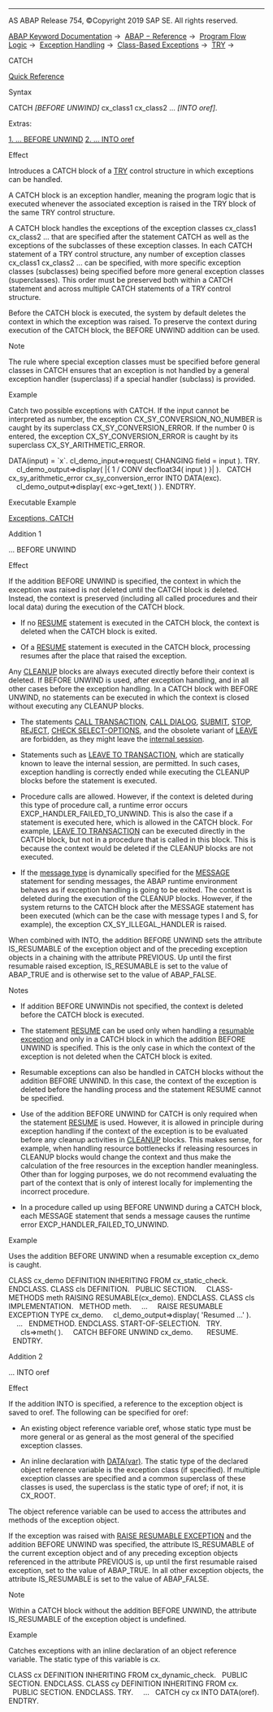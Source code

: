   

* * *

AS ABAP Release 754, ©Copyright 2019 SAP SE. All rights reserved.

[ABAP Keyword Documentation](javascript:call_link\('abenabap.htm'\)) →  [ABAP − Reference](javascript:call_link\('abenabap_reference.htm'\)) →  [Program Flow Logic](javascript:call_link\('abenabap_flow_logic.htm'\)) →  [Exception Handling](javascript:call_link\('abenabap_exceptions.htm'\)) →  [Class-Based Exceptions](javascript:call_link\('abenexceptions.htm'\)) →  [TRY](javascript:call_link\('abaptry.htm'\)) → 

CATCH

[Quick Reference](javascript:call_link\('abaptry_shortref.htm'\))

Syntax

CATCH *\[*BEFORE UNWIND*\]* cx\_class1 cx\_class2 ... *\[*INTO oref*\]*.

Extras:

[1\. ... BEFORE UNWIND](#!ABAP_ADDITION_1@1@)
[2\. ... INTO oref](#!ABAP_ADDITION_2@2@)

Effect

Introduces a CATCH block of a [TRY](javascript:call_link\('abaptry.htm'\)) control structure in which exceptions can be handled.

A CATCH block is an exception handler, meaning the program logic that is executed whenever the associated exception is raised in the TRY block of the same TRY control structure.

A CATCH block handles the exceptions of the exception classes cx\_class1 cx\_class2 ... that are specified after the statement CATCH as well as the exceptions of the subclasses of these exception classes. In each CATCH statement of a TRY control structure, any number of exception classes cx\_class1 cx\_class2 ... can be specified, with more specific exception classes (subclasses) being specified before more general exception classes (superclasses). This order must be preserved both within a CATCH statement and across multiple CATCH statements of a TRY control structure.

Before the CATCH block is executed, the system by default deletes the context in which the exception was raised. To preserve the context during execution of the CATCH block, the BEFORE UNWIND addition can be used.

Note

The rule where special exception classes must be specified before general classes in CATCH ensures that an exception is not handled by a general exception handler (superclass) if a special handler (subclass) is provided.

Example

Catch two possible exceptions with CATCH. If the input cannot be interpreted as number, the exception CX\_SY\_CONVERSION\_NO\_NUMBER is caught by its superclass CX\_SY\_CONVERSION\_ERROR. If the number 0 is entered, the exception CX\_SY\_CONVERSION\_ERROR is caught by its superclass CX\_SY\_ARITHMETIC\_ERROR.

DATA(input) = \`x\`.
cl\_demo\_input=>request( CHANGING field = input ).
TRY.
    cl\_demo\_output=>display( |{ 1 / CONV decfloat34( input ) }| ).
  CATCH cx\_sy\_arithmetic\_error cx\_sy\_conversion\_error INTO DATA(exc).
    cl\_demo\_output=>display( exc->get\_text( ) ).
ENDTRY.

Executable Example

[Exceptions, CATCH](javascript:call_link\('abencatch_exception_abexa.htm'\))

Addition 1

... BEFORE UNWIND

Effect

If the addition BEFORE UNWIND is specified, the context in which the exception was raised is not deleted until the CATCH block is deleted. Instead, the context is preserved (including all called procedures and their local data) during the execution of the CATCH block.

-   If no [RESUME](javascript:call_link\('abapresume.htm'\)) statement is executed in the CATCH block, the context is deleted when the CATCH block is exited.
    
-   Of a [RESUME](javascript:call_link\('abapresume.htm'\)) statement is executed in the CATCH block, processing resumes after the place that raised the exception.
    

Any [CLEANUP](javascript:call_link\('abapcleanup.htm'\)) blocks are always executed directly before their context is deleted. If BEFORE UNWIND is used, after exception handling, and in all other cases before the exception handling. In a CATCH block with BEFORE UNWIND, no statements can be executed in which the context is closed without executing any CLEANUP blocks.

-   The statements [CALL TRANSACTION](javascript:call_link\('abapcall_transaction.htm'\)), [CALL DIALOG](javascript:call_link\('abapcall_dialog.htm'\)), [SUBMIT](javascript:call_link\('abapcall_transaction.htm'\)), [STOP](javascript:call_link\('abapstop.htm'\)), [REJECT](javascript:call_link\('abapreject.htm'\)), [CHECK SELECT-OPTIONS](javascript:call_link\('abapcheck_select-options.htm'\)), and the obsolete variant of [LEAVE](javascript:call_link\('abapleave-.htm'\)) are forbidden, as they might leave the [internal session](javascript:call_link\('abeninternal_session_glosry.htm'\) "Glossary Entry").
    
-   Statements such as [LEAVE TO TRANSACTION](javascript:call_link\('abapleave_to_transaction.htm'\)), which are statically known to leave the internal session, are permitted. In such cases, exception handling is correctly ended while executing the CLEANUP blocks before the statement is executed.
    
-   Procedure calls are allowed. However, if the context is deleted during this type of procedure call, a runtime error occurs EXCP\_HANDLER\_FAILED\_TO\_UNWIND. This is also the case if a statement is executed here, which is allowed in the CATCH block. For example, [LEAVE TO TRANSACTION](javascript:call_link\('abapleave_to_transaction.htm'\)) can be executed directly in the CATCH block, but not in a procedure that is called in this block. This is because the context would be deleted if the CLEANUP blocks are not executed.
    
-   If the [message type](javascript:call_link\('abenmessage_type_glosry.htm'\) "Glossary Entry") is dynamically specified for the [MESSAGE](javascript:call_link\('abapmessage.htm'\)) statement for sending messages, the ABAP runtime environment behaves as if exception handling is going to be exited. The context is deleted during the execution of the CLEANUP blocks. However, if the system returns to the CATCH block after the MESSAGE statement has been executed (which can be the case with message types I and S, for example), the exception CX\_SY\_ILLEGAL\_HANDLER is raised.
    

When combined with INTO, the addition BEFORE UNWIND sets the attribute IS\_RESUMABLE of the exception object and of the preceding exception objects in a chaining with the attribute PREVIOUS. Up until the first resumable raised exception, IS\_RESUMABLE is set to the value of ABAP\_TRUE and is otherwise set to the value of ABAP\_FALSE.

Notes

-   If addition BEFORE UNWINDis not specified, the context is deleted before the CATCH block is executed.
    
-   The statement [RESUME](javascript:call_link\('abapresume.htm'\)) can be used only when handling a [resumable exception](javascript:call_link\('abenresumable_exception_glosry.htm'\) "Glossary Entry") and only in a CATCH block in which the addition BEFORE UNWIND is specified. This is the only case in which the context of the exception is not deleted when the CATCH block is exited.
    
-   Resumable exceptions can also be handled in CATCH blocks without the addition BEFORE UNWIND. In this case, the context of the exception is deleted before the handling process and the statement RESUME cannot be specified.
    
-   Use of the addition BEFORE UNWIND for CATCH is only required when the statement [RESUME](javascript:call_link\('abapresume.htm'\)) is used. However, it is allowed in principle during exception handling if the context of the exception is to be evaluated before any cleanup activities in [CLEANUP](javascript:call_link\('abapcleanup.htm'\)) blocks. This makes sense, for example, when handling resource bottlenecks if releasing resources in CLEANUP blocks would change the context and thus make the calculation of the free resources in the exception handler meaningless. Other than for logging purposes, we do not recommend evaluating the part of the context that is only of interest locally for implementing the incorrect procedure.
    
-   In a procedure called up using BEFORE UNWIND during a CATCH block, each MESSAGE statement that sends a message causes the runtime error EXCP\_HANDLER\_FAILED\_TO\_UNWIND.
    

Example

Uses the addition BEFORE UNWIND when a resumable exception cx\_demo is caught.

CLASS cx\_demo DEFINITION INHERITING FROM cx\_static\_check.
ENDCLASS.
CLASS cls DEFINITION.
  PUBLIC SECTION.
    CLASS-METHODS meth RAISING RESUMABLE(cx\_demo).
ENDCLASS.
CLASS cls IMPLEMENTATION.
  METHOD meth.
    ...
    RAISE RESUMABLE EXCEPTION TYPE cx\_demo.
    cl\_demo\_output=>display( 'Resumed ...' ).
    ...
  ENDMETHOD.
ENDCLASS.
START-OF-SELECTION.
  TRY.
      cls=>meth( ).
    CATCH BEFORE UNWIND cx\_demo.
      RESUME.
  ENDTRY.

Addition 2

... INTO oref

Effect

If the addition INTO is specified, a reference to the exception object is saved to oref. The following can be specified for oref:

-   An existing object reference variable oref, whose static type must be more general or as general as the most general of the specified exception classes.
    
-   An inline declaration with [DATA(var)](javascript:call_link\('abendata_inline.htm'\)). The static type of the declared object reference variable is the exception class (if specified). If multiple exception classes are specified and a common superclass of these classes is used, the superclass is the static type of oref; if not, it is CX\_ROOT.
    

The object reference variable can be used to access the attributes and methods of the exception object.

If the exception was raised with [RAISE RESUMABLE EXCEPTION](javascript:call_link\('abapraise_exception_class.htm'\)) and the addition BEFORE UNWIND was specified, the attribute IS\_RESUMABLE of the current exception object and of any preceding exception objects referenced in the attribute PREVIOUS is, up until the first resumable raised exception, set to the value of ABAP\_TRUE. In all other exception objects, the attribute IS\_RESUMABLE is set to the value of ABAP\_FALSE.

Note

Within a CATCH block without the addition BEFORE UNWIND, the attribute IS\_RESUMABLE of the exception object is undefined.

Example

Catches exceptions with an inline declaration of an object reference variable. The static type of this variable is cx.

CLASS cx DEFINITION INHERITING FROM cx\_dynamic\_check.
  PUBLIC SECTION.
ENDCLASS.
CLASS cy DEFINITION INHERITING FROM cx.
  PUBLIC SECTION.
ENDCLASS.
TRY.
    ...
  CATCH cy cx INTO DATA(oref).
ENDTRY.
